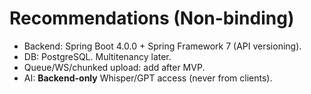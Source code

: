 # Recommendations (Non-binding)
- Backend: Spring Boot 4.0.0 + Spring Framework 7 (API versioning).
- DB: PostgreSQL. Multitenancy later.
- Queue/WS/chunked upload: add after MVP.
- AI: **Backend-only** Whisper/GPT access (never from clients).
